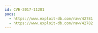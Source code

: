 ```yaml
---
id: CVE-2017-11281
pocs:
  - https://www.exploit-db.com/raw/42781
  - https://www.exploit-db.com/raw/42782
---
```

